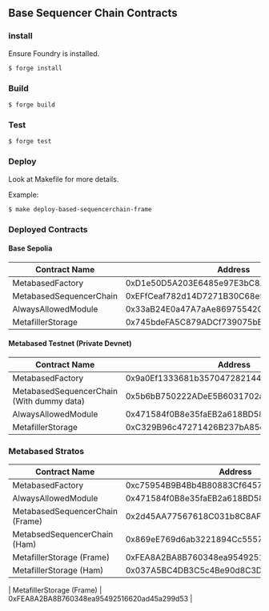 ## Base Sequencer Chain Contracts

### install

Ensure Foundry is installed.

```shell
$ forge install
```

### Build

```shell
$ forge build
```

### Test

```shell
$ forge test
```

### Deploy

Look at Makefile for more details.

Example:

```shell
$ make deploy-based-sequencerchain-frame
```

### Deployed Contracts

#### Base Sepolia

| Contract Name           | Address                                    |
| ----------------------- | ------------------------------------------ |
| MetabasedFactory        | 0xD1e50D5A203E6485e97E3bC8A951b49aaFC28603 |
| MetabasedSequencerChain | 0xEFfCeaf782d14D7271B30C68e9667cD3B4218553 |
| AlwaysAllowedModule     | 0x33aB24E0a47A7aAe869755420950A6326e3CB9F3 |
| MetafillerStorage       | 0x745bdeFA5C879ADCf739075bB03FD4ecCd03cE22 |

#### Metabased Testnet (Private Devnet)

| Contract Name                             | Address                                    |
| ----------------------------------------- | ------------------------------------------ |
| MetabasedFactory                          | 0x9a0Ef1333681b357047282144dc06D7DAA1f76Ba |
| MetabasedSequencerChain (With dummy data) | 0x5b6bB750222ADeE5B6031702a08D239f97F3b063 |
| AlwaysAllowedModule                       | 0x471584f0B8e35faEB2a618BD58A62316D8882d63 |
| MetafillerStorage                         | 0xC329B96c47271426B237bA85dF5504375C5cCB28 |

### Metabased Stratos

| Contract Name                   | Address                                    |
| ------------------------------- | ------------------------------------------ |
| MetabasedFactory                | 0xc75954B9B4Bb4B80883Cf645744612138b7e4870 |
| AlwaysAllowedModule             | 0x471584f0B8e35faEB2a618BD58A62316D8882d63 |
| MetabasedSequencerChain (Frame) | 0x2d45AA77567618C031b8C8AFD3296ED724793B01 |
| MetabsedSequencerChain (Ham)    | 0x869eE769d6ab3221894Cc555792e8c6467953bE1 |
| MetafillerStorage (Frame)       | 0xFEA8A2BA8B760348ea95492516620ad45a299d53 |
| MetafillerStorage (Ham)         | 0x037A5BC4DB3C5c4Be90d8C3D7eaD6B2B231b9EFb |

| MetafillerStorage (Frame) | 0xFEA8A2BA8B760348ea95492516620ad45a299d53 |
